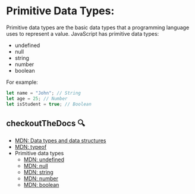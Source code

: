 # Primitive Data Types:

Primitive data types are the basic data types that a programming language uses to represent a value.
JavaScript has primitive data types: 
- undefined
- null
- string
- number
- boolean

For example:

```js
let name = "John"; // String
let age = 25; // Number
let isStudent = true; // Boolean
```

## checkoutTheDocs 🔍
- [MDN: Data types and data structures](https://developer.mozilla.org/en-US/docs/Web/JavaScript/Data_structures)
- [MDN: typeof](https://developer.mozilla.org/en-US/docs/Web/JavaScript/Reference/Operators/typeof)
- Primitive data types
  - [MDN: undefined](https://developer.mozilla.org/en-US/docs/Web/JavaScript/Reference/Global_Objects/undefined)
  - [MDN: null](https://developer.mozilla.org/en-US/docs/Web/JavaScript/Reference/Global_Objects/null)
  - [MDN: string](https://developer.mozilla.org/en-US/docs/Web/JavaScript/Reference/Global_Objects/String)
  - [MDN: number](https://developer.mozilla.org/en-US/docs/Web/JavaScript/Reference/Global_Objects/Number)
  - [MDN: boolean](https://developer.mozilla.org/en-US/docs/Web/JavaScript/Reference/Global_Objects/Boolean)